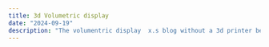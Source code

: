 ```yaml
---
title: 3d Volumetric display 
date: "2024-09-19"
description: "The volumentric display  x.s blog without a 3d printer because I'm a student on a shoe string budget lmao."
---
```


##  